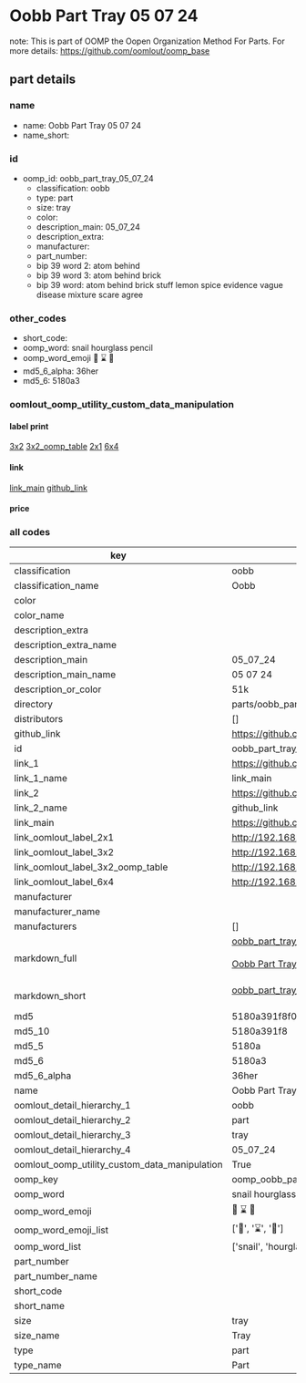 # Oobb Part Tray 05 07 24  

note: This is part of OOMP the Oopen Organization Method For Parts. For more details: https://github.com/oomlout/oomp_base

##  part details





### name
* name: Oobb Part Tray 05 07 24
* name_short: 
### id
* oomp_id: oobb_part_tray_05_07_24
  * classification: oobb
  * type: part
  * size: tray
  * color: 
  * description_main: 05_07_24
  * description_extra: 
  * manufacturer: 
  * part_number: 
  * bip 39 word 2: atom behind
  * bip 39 word 3: atom behind brick
  * bip 39 word: atom behind brick stuff lemon spice evidence vague disease mixture scare agree

### other_codes
* short_code: 
* oomp_word: snail hourglass pencil
* oomp_word_emoji :snail: :hourglass: :pencil:
* md5_6_alpha: 36her
* md5_6: 5180a3






### oomlout_oomp_utility_custom_data_manipulation
#### label print
[3x2](http://192.168.1.245:1112/?label=oomp%2036her)
[3x2_oomp_table](http://192.168.1.107:1112/?label=oomp%2036her)
[2x1](http://192.168.1.242:1112/?label=oomp%2036her)
[6x4](http://192.168.1.55:1112/?label=oomp%2036her)    

#### link

[link_main](https://github.com/oomlout/oomlout_oomp_current_version_messy/tree/main/parts/oobb_part_tray_05_07_24) [github_link](https://github.com/oomlout/oomlout_oomp_part_src/tree/main/parts/oobb_part_tray_05_07_24)                             

#### price







### all codes 
| key | value |  
| --- | --- |  
| classification | oobb |  
| classification_name | Oobb |  
| color |  |  
| color_name |  |  
| description_extra |  |  
| description_extra_name |  |  
| description_main | 05_07_24 |  
| description_main_name | 05 07 24 |  
| description_or_color | 51k |  
| directory | parts/oobb_part_tray_05_07_24 |  
| distributors | [] |  
| github_link | https://github.com/oomlout/oomlout_oomp_part_src/tree/main/parts/oobb_part_tray_05_07_24 |  
| id | oobb_part_tray_05_07_24 |  
| link_1 | https://github.com/oomlout/oomlout_oomp_current_version_messy/tree/main/parts/oobb_part_tray_05_07_24 |  
| link_1_name | link_main |  
| link_2 | https://github.com/oomlout/oomlout_oomp_part_src/tree/main/parts/oobb_part_tray_05_07_24 |  
| link_2_name | github_link |  
| link_main | https://github.com/oomlout/oomlout_oomp_current_version_messy/tree/main/parts/oobb_part_tray_05_07_24 |  
| link_oomlout_label_2x1 | http://192.168.1.242:1112/?label=oomp%2036her |  
| link_oomlout_label_3x2 | http://192.168.1.245:1112/?label=oomp%2036her |  
| link_oomlout_label_3x2_oomp_table | http://192.168.1.107:1112/?label=oomp%2036her |  
| link_oomlout_label_6x4 | http://192.168.1.55:1112/?label=oomp%2036her |  
| manufacturer |  |  
| manufacturer_name |  |  
| manufacturers | [] |  
| markdown_full | [oobb_part_tray_05_07_24](https://github.com/oomlout/oomlout_oomp_current_version_messy/tree/main/parts/oobb_part_tray_05_07_24)<br>[](https://github.com/oomlout/oomlout_oomp_current_version_messy/tree/main/parts/oobb_part_tray_05_07_24)<br>[Oobb Part Tray 05 07 24](https://github.com/oomlout/oomlout_oomp_current_version_messy/tree/main/parts/oobb_part_tray_05_07_24)<br><br> |  
| markdown_short | [oobb_part_tray_05_07_24](https://github.com/oomlout/oomlout_oomp_current_version_messy/tree/main/parts/oobb_part_tray_05_07_24)<br><br> |  
| md5 | 5180a391f8f0a9bb463fed7837452072 |  
| md5_10 | 5180a391f8 |  
| md5_5 | 5180a |  
| md5_6 | 5180a3 |  
| md5_6_alpha | 36her |  
| name | Oobb Part Tray 05 07 24 |  
| oomlout_detail_hierarchy_1 | oobb |  
| oomlout_detail_hierarchy_2 | part |  
| oomlout_detail_hierarchy_3 | tray |  
| oomlout_detail_hierarchy_4 | 05_07_24 |  
| oomlout_oomp_utility_custom_data_manipulation | True |  
| oomp_key | oomp_oobb_part_tray_05_07_24 |  
| oomp_word | snail hourglass pencil |  
| oomp_word_emoji | :snail: :hourglass: :pencil: |  
| oomp_word_emoji_list | [':snail:', ':hourglass:', ':pencil:'] |  
| oomp_word_list | ['snail', 'hourglass', 'pencil'] |  
| part_number |  |  
| part_number_name |  |  
| short_code |  |  
| short_name |  |  
| size | tray |  
| size_name | Tray |  
| type | part |  
| type_name | Part |  
